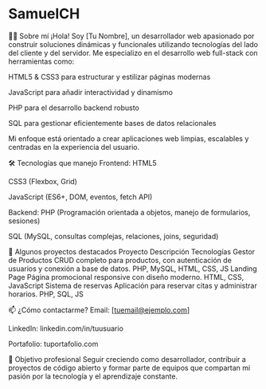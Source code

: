 # SamuelCH
👨‍💻 Sobre mí
¡Hola! Soy [Tu Nombre], un desarrollador web apasionado por construir soluciones dinámicas y funcionales utilizando tecnologías del lado del cliente y del servidor. Me especializo en el desarrollo web full-stack con herramientas como:

HTML5 & CSS3 para estructurar y estilizar páginas modernas

JavaScript para añadir interactividad y dinamismo

PHP para el desarrollo backend robusto

SQL para gestionar eficientemente bases de datos relacionales

Mi enfoque está orientado a crear aplicaciones web limpias, escalables y centradas en la experiencia del usuario.

🛠️ Tecnologías que manejo
Frontend:
HTML5

CSS3 (Flexbox, Grid)

JavaScript (ES6+, DOM, eventos, fetch API)

Backend:
PHP (Programación orientada a objetos, manejo de formularios, sesiones)

SQL (MySQL, consultas complejas, relaciones, joins, seguridad)

📁 Algunos proyectos destacados
Proyecto	Descripción	Tecnologías
Gestor de Productos	CRUD completo para productos, con autenticación de usuarios y conexión a base de datos.	PHP, MySQL, HTML, CSS, JS
Landing Page	Página promocional responsive con diseño moderno.	HTML, CSS, JavaScript
Sistema de reservas	Aplicación para reservar citas y administrar horarios.	PHP, SQL, JS

📫 ¿Cómo contactarme?
Email: [tuemail@ejemplo.com]

LinkedIn: linkedin.com/in/tuusuario

Portafolio: tuportafolio.com

🚀 Objetivo profesional
Seguir creciendo como desarrollador, contribuir a proyectos de código abierto y formar parte de equipos que compartan mi pasión por la tecnología y el aprendizaje constante.

